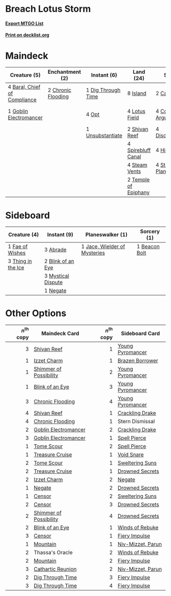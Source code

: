 # Breach Lotus Storm

#### [Export MTGO List](../collection/Breach%20Lotus%20Storm/Breach%20Lotus%20Storm.txt)
#### [Print on decklist.org](http://decklist.org/?deckmain=4%09Baral,%20Chief%20of%20Compliance%0A2%09Cathartic%20Reunion%0A2%09Chronic%20Flooding%0A4%09Compelling%20Argument%0A1%09Dig%20Through%20Time%0A4%09Discovery/Dispersal%0A1%09Goblin%20Electromancer%0A4%09Hidden%20Strings%0A8%09Island%0A4%09Lotus%20Field%0A4%09Opt%0A2%09Shivan%20Reef%0A4%09Spirebluff%20Canal%0A4%09Steam%20Vents%0A4%09Strategic%20Planning%0A2%09Temple%20of%20Epiphany%0A1%09Thassa's%20Oracle%0A4%09Underworld%20Breach%0A1%09Unsubstantiate&deckside=3%09Abrade%0A1%09Beacon%20Bolt%0A2%09Blink%20of%20an%20Eye%0A1%09Fae%20of%20Wishes%0A1%09Jace,%20Wielder%20of%20Mysteries%0A3%09Mystical%20Dispute%0A1%09Negate%0A3%09Thing%20in%20the%20Ice)
# Maindeck

|                                             Creature (5)                                              |                                       Enchantment (2)                                       |                                         Instant (6)                                         |                                           Land (24)                                           |                                          Sorcery (18)                                          |    Unknown (5)    |
|-------------------------------------------------------------------------------------------------------|---------------------------------------------------------------------------------------------|---------------------------------------------------------------------------------------------|-----------------------------------------------------------------------------------------------|------------------------------------------------------------------------------------------------|-------------------|
|4 [Baral, Chief of Compliance](http://gatherer.wizards.com/Pages/Card/Details.aspx?multiverseid=423695)|2 [Chronic Flooding](http://gatherer.wizards.com/Pages/Card/Details.aspx?multiverseid=270786)|1 [Dig Through Time](http://gatherer.wizards.com/Pages/Card/Details.aspx?multiverseid=386518)|8 [Island](http://gatherer.wizards.com/Pages/Card/Details.aspx?multiverseid=439857)            |2 [Cathartic Reunion](http://gatherer.wizards.com/Pages/Card/Details.aspx?multiverseid=417682)  |1 Thassa's Oracle  |
|1 [Goblin Electromancer](http://gatherer.wizards.com/Pages/Card/Details.aspx?multiverseid=405244)      |                                                                                             |4 [Opt](http://gatherer.wizards.com/Pages/Card/Details.aspx?multiverseid=442948)             |4 [Lotus Field](http://gatherer.wizards.com/Pages/Card/Details.aspx?multiverseid=467003)       |4 [Compelling Argument](http://gatherer.wizards.com/Pages/Card/Details.aspx?multiverseid=426749)|4 Underworld Breach|
|                                                                                                       |                                                                                             |1 [Unsubstantiate](http://gatherer.wizards.com/Pages/Card/Details.aspx?multiverseid=414374)  |2 [Shivan Reef](http://gatherer.wizards.com/Pages/Card/Details.aspx?multiverseid=129731)       |4 [Discovery/Dispersal](http://gatherer.wizards.com/Pages/Card/Details.aspx?multiverseid=452973)|                   |
|                                                                                                       |                                                                                             |                                                                                             |4 [Spirebluff Canal](http://gatherer.wizards.com/Pages/Card/Details.aspx?multiverseid=417822)  |4 [Hidden Strings](http://gatherer.wizards.com/Pages/Card/Details.aspx?multiverseid=369021)     |                   |
|                                                                                                       |                                                                                             |                                                                                             |4 [Steam Vents](http://gatherer.wizards.com/Pages/Card/Details.aspx?multiverseid=405109)       |4 [Strategic Planning](http://gatherer.wizards.com/Pages/Card/Details.aspx?multiverseid=376525) |                   |
|                                                                                                       |                                                                                             |                                                                                             |2 [Temple of Epiphany](http://gatherer.wizards.com/Pages/Card/Details.aspx?multiverseid=442808)|                                                                                                |                   |


# Sideboard

|                                        Creature (4)                                         |                                         Instant (9)                                         |                                           Planeswalker (1)                                            |                                      Sorcery (1)                                       |
|---------------------------------------------------------------------------------------------|---------------------------------------------------------------------------------------------|-------------------------------------------------------------------------------------------------------|----------------------------------------------------------------------------------------|
|1 [Fae of Wishes](http://gatherer.wizards.com/Pages/Card/Details.aspx?multiverseid=473006)   |3 [Abrade](http://gatherer.wizards.com/Pages/Card/Details.aspx?multiverseid=430772)          |1 [Jace, Wielder of Mysteries](http://gatherer.wizards.com/Pages/Card/Details.aspx?multiverseid=460981)|1 [Beacon Bolt](http://gatherer.wizards.com/Pages/Card/Details.aspx?multiverseid=452904)|
|3 [Thing in the Ice](http://gatherer.wizards.com/Pages/Card/Details.aspx?multiverseid=409836)|2 [Blink of an Eye](http://gatherer.wizards.com/Pages/Card/Details.aspx?multiverseid=442934) |                                                                                                       |                                                                                        |
|                                                                                             |3 [Mystical Dispute](http://gatherer.wizards.com/Pages/Card/Details.aspx?multiverseid=473020)|                                                                                                       |                                                                                        |
|                                                                                             |1 [Negate](http://gatherer.wizards.com/Pages/Card/Details.aspx?multiverseid=423707)          |                                                                                                       |                                                                                        |


# Other Options

|*n*<sup>th</sup> copy|                                          Maindeck Card                                          |*n*<sup>th</sup> copy|                                       Sideboard Card                                       |
|--------------------:|-------------------------------------------------------------------------------------------------|--------------------:|--------------------------------------------------------------------------------------------|
|                    3|[Shivan Reef](http://gatherer.wizards.com/Pages/Card/Details.aspx?multiverseid=129731)           |                    1|[Young Pyromancer](http://gatherer.wizards.com/Pages/Card/Details.aspx?multiverseid=426592) |
|                    1|[Izzet Charm](http://gatherer.wizards.com/Pages/Card/Details.aspx?multiverseid=338413)           |                    1|[Brazen Borrower](http://gatherer.wizards.com/Pages/Card/Details.aspx?multiverseid=473001)  |
|                    1|[Shimmer of Possibility](http://gatherer.wizards.com/Pages/Card/Details.aspx?multiverseid=457195)|                    2|[Young Pyromancer](http://gatherer.wizards.com/Pages/Card/Details.aspx?multiverseid=426592) |
|                    1|[Blink of an Eye](http://gatherer.wizards.com/Pages/Card/Details.aspx?multiverseid=442934)       |                    3|[Young Pyromancer](http://gatherer.wizards.com/Pages/Card/Details.aspx?multiverseid=426592) |
|                    3|[Chronic Flooding](http://gatherer.wizards.com/Pages/Card/Details.aspx?multiverseid=270786)      |                    4|[Young Pyromancer](http://gatherer.wizards.com/Pages/Card/Details.aspx?multiverseid=426592) |
|                    4|[Shivan Reef](http://gatherer.wizards.com/Pages/Card/Details.aspx?multiverseid=129731)           |                    1|[Crackling Drake](http://gatherer.wizards.com/Pages/Card/Details.aspx?multiverseid=452913)  |
|                    4|[Chronic Flooding](http://gatherer.wizards.com/Pages/Card/Details.aspx?multiverseid=270786)      |                    1|Stern Dismissal                                                                             |
|                    2|[Goblin Electromancer](http://gatherer.wizards.com/Pages/Card/Details.aspx?multiverseid=405244)  |                    2|[Crackling Drake](http://gatherer.wizards.com/Pages/Card/Details.aspx?multiverseid=452913)  |
|                    3|[Goblin Electromancer](http://gatherer.wizards.com/Pages/Card/Details.aspx?multiverseid=405244)  |                    1|[Spell Pierce](http://gatherer.wizards.com/Pages/Card/Details.aspx?multiverseid=425876)     |
|                    1|[Tome Scour](http://gatherer.wizards.com/Pages/Card/Details.aspx?multiverseid=191598)            |                    2|[Spell Pierce](http://gatherer.wizards.com/Pages/Card/Details.aspx?multiverseid=425876)     |
|                    1|[Treasure Cruise](http://gatherer.wizards.com/Pages/Card/Details.aspx?multiverseid=420718)       |                    1|[Void Snare](http://gatherer.wizards.com/Pages/Card/Details.aspx?multiverseid=383429)       |
|                    2|[Tome Scour](http://gatherer.wizards.com/Pages/Card/Details.aspx?multiverseid=191598)            |                    1|[Sweltering Suns](http://gatherer.wizards.com/Pages/Card/Details.aspx?multiverseid=426851)  |
|                    2|[Treasure Cruise](http://gatherer.wizards.com/Pages/Card/Details.aspx?multiverseid=420718)       |                    1|[Drowned Secrets](http://gatherer.wizards.com/Pages/Card/Details.aspx?multiverseid=452789)  |
|                    2|[Izzet Charm](http://gatherer.wizards.com/Pages/Card/Details.aspx?multiverseid=338413)           |                    2|[Negate](http://gatherer.wizards.com/Pages/Card/Details.aspx?multiverseid=423707)           |
|                    1|[Negate](http://gatherer.wizards.com/Pages/Card/Details.aspx?multiverseid=423707)                |                    2|[Drowned Secrets](http://gatherer.wizards.com/Pages/Card/Details.aspx?multiverseid=452789)  |
|                    1|[Censor](http://gatherer.wizards.com/Pages/Card/Details.aspx?multiverseid=426748)                |                    2|[Sweltering Suns](http://gatherer.wizards.com/Pages/Card/Details.aspx?multiverseid=426851)  |
|                    2|[Censor](http://gatherer.wizards.com/Pages/Card/Details.aspx?multiverseid=426748)                |                    3|[Drowned Secrets](http://gatherer.wizards.com/Pages/Card/Details.aspx?multiverseid=452789)  |
|                    2|[Shimmer of Possibility](http://gatherer.wizards.com/Pages/Card/Details.aspx?multiverseid=457195)|                    4|[Drowned Secrets](http://gatherer.wizards.com/Pages/Card/Details.aspx?multiverseid=452789)  |
|                    2|[Blink of an Eye](http://gatherer.wizards.com/Pages/Card/Details.aspx?multiverseid=442934)       |                    1|[Winds of Rebuke](http://gatherer.wizards.com/Pages/Card/Details.aspx?multiverseid=426778)  |
|                    3|[Censor](http://gatherer.wizards.com/Pages/Card/Details.aspx?multiverseid=426748)                |                    1|[Fiery Impulse](http://gatherer.wizards.com/Pages/Card/Details.aspx?multiverseid=398516)    |
|                    1|[Mountain](http://gatherer.wizards.com/Pages/Card/Details.aspx?multiverseid=439859)              |                    1|[Niv-Mizzet, Parun](http://gatherer.wizards.com/Pages/Card/Details.aspx?multiverseid=452942)|
|                    2|Thassa's Oracle                                                                                  |                    2|[Winds of Rebuke](http://gatherer.wizards.com/Pages/Card/Details.aspx?multiverseid=426778)  |
|                    2|[Mountain](http://gatherer.wizards.com/Pages/Card/Details.aspx?multiverseid=439859)              |                    2|[Fiery Impulse](http://gatherer.wizards.com/Pages/Card/Details.aspx?multiverseid=398516)    |
|                    3|[Cathartic Reunion](http://gatherer.wizards.com/Pages/Card/Details.aspx?multiverseid=417682)     |                    2|[Niv-Mizzet, Parun](http://gatherer.wizards.com/Pages/Card/Details.aspx?multiverseid=452942)|
|                    2|[Dig Through Time](http://gatherer.wizards.com/Pages/Card/Details.aspx?multiverseid=386518)      |                    3|[Fiery Impulse](http://gatherer.wizards.com/Pages/Card/Details.aspx?multiverseid=398516)    |
|                    3|[Dig Through Time](http://gatherer.wizards.com/Pages/Card/Details.aspx?multiverseid=386518)      |                    4|[Fiery Impulse](http://gatherer.wizards.com/Pages/Card/Details.aspx?multiverseid=398516)    |

